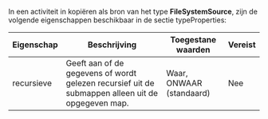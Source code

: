 In een activiteit in kopiëren als bron van het type **FileSystemSource**, zijn de volgende eigenschappen beschikbaar in de sectie typeProperties:

| Eigenschap | Beschrijving | Toegestane waarden | Vereist |
| -------- | ----------- | -------------- | -------- |
| recursieve | Geeft aan of de gegevens of wordt gelezen recursief uit de submappen alleen uit de opgegeven map. | Waar, ONWAAR (standaard)| Nee | 